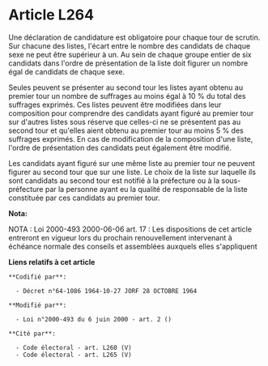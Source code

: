 # Article L264

Une déclaration de candidature est obligatoire pour chaque tour de scrutin. Sur chacune des listes, l'écart entre le nombre
des candidats de chaque sexe ne peut être supérieur à un. Au sein de chaque groupe entier de six candidats dans l'ordre de
présentation de la liste doit figurer un nombre égal de candidats de chaque sexe.

Seules peuvent se présenter au second tour les listes ayant obtenu au premier tour un nombre de suffrages au moins égal à 10
% du total des suffrages exprimés. Ces listes peuvent être modifiées dans leur composition pour comprendre des candidats
ayant figuré au premier tour sur d'autres listes sous réserve que celles-ci ne se présentent pas au second tour et qu'elles
aient obtenu au premier tour au moins 5 % des suffrages exprimés. En cas de modification de la composition d'une liste,
l'ordre de présentation des candidats peut également être modifié.

Les candidats ayant figuré sur une même liste au premier tour ne peuvent figurer au second tour que sur une liste. Le choix
de la liste sur laquelle ils sont candidats au second tour est notifié à la préfecture ou à la sous-préfecture par la
personne ayant eu la qualité de responsable de la liste constituée par ces candidats au premier tour.

**Nota:**

NOTA : Loi 2000-493 2000-06-06 art. 17 : Les dispositions de cet article entreront en vigueur lors du prochain renouvellement
intervenant à échéance normale des conseils et assemblées auxquels elles s'appliquent

**Liens relatifs à cet article**

	**Codifié par**:

	  - Décret n°64-1086 1964-10-27 JORF 28 OCTOBRE 1964

	**Modifié par**:

	  - Loi n°2000-493 du 6 juin 2000 - art. 2 ()

	**Cité par**:

	  - Code électoral - art. L260 (V)
	  - Code électoral - art. L265 (V)
